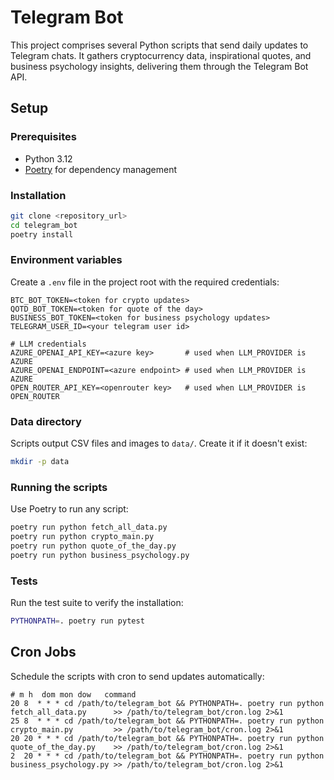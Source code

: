 # Telegram Bot

This project comprises several Python scripts that send daily updates to Telegram chats. It gathers cryptocurrency data, inspirational quotes, and business psychology insights, delivering them through the Telegram Bot API.

## Setup

### Prerequisites
- Python 3.12
- [Poetry](https://python-poetry.org/) for dependency management

### Installation

```bash
git clone <repository_url>
cd telegram_bot
poetry install
```

### Environment variables

Create a `.env` file in the project root with the required credentials:

```
BTC_BOT_TOKEN=<token for crypto updates>
QOTD_BOT_TOKEN=<token for quote of the day>
BUSINESS_BOT_TOKEN=<token for business psychology updates>
TELEGRAM_USER_ID=<your telegram user id>

# LLM credentials
AZURE_OPENAI_API_KEY=<azure key>       # used when LLM_PROVIDER is AZURE
AZURE_OPENAI_ENDPOINT=<azure endpoint> # used when LLM_PROVIDER is AZURE
OPEN_ROUTER_API_KEY=<openrouter key>   # used when LLM_PROVIDER is OPEN_ROUTER
```

### Data directory

Scripts output CSV files and images to `data/`. Create it if it doesn't exist:

```bash
mkdir -p data
```

### Running the scripts

Use Poetry to run any script:

```bash
poetry run python fetch_all_data.py
poetry run python crypto_main.py
poetry run python quote_of_the_day.py
poetry run python business_psychology.py
```

### Tests

Run the test suite to verify the installation:

```bash
PYTHONPATH=. poetry run pytest
```

## Cron Jobs

Schedule the scripts with cron to send updates automatically:

```
# m h  dom mon dow   command
20 8  * * * cd /path/to/telegram_bot && PYTHONPATH=. poetry run python fetch_all_data.py      >> /path/to/telegram_bot/cron.log 2>&1
25 8  * * * cd /path/to/telegram_bot && PYTHONPATH=. poetry run python crypto_main.py         >> /path/to/telegram_bot/cron.log 2>&1
20 20 * * * cd /path/to/telegram_bot && PYTHONPATH=. poetry run python quote_of_the_day.py    >> /path/to/telegram_bot/cron.log 2>&1
2  20 * * * cd /path/to/telegram_bot && PYTHONPATH=. poetry run python business_psychology.py >> /path/to/telegram_bot/cron.log 2>&1
```
